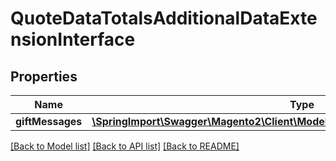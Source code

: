 # QuoteDataTotalsAdditionalDataExtensionInterface

## Properties
Name | Type | Description | Notes
------------ | ------------- | ------------- | -------------
**giftMessages** | [**\SpringImport\Swagger\Magento2\Client\Model\GiftMessageDataMessageInterface[]**](GiftMessageDataMessageInterface.md) |  | [optional] 

[[Back to Model list]](../README.md#documentation-for-models) [[Back to API list]](../README.md#documentation-for-api-endpoints) [[Back to README]](../README.md)


